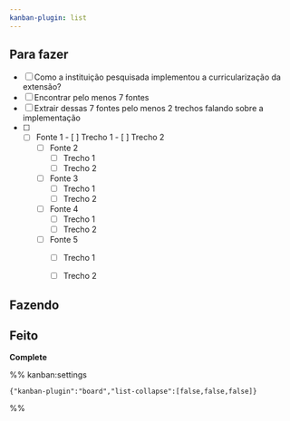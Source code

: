 ```yaml
---
kanban-plugin: list
---
```


## Para fazer

- [ ] Como a instituição pesquisada implementou a curricularização da extensão?
- [ ] Encontrar pelo menos 7 fontes
- [ ] Extrair dessas 7 fontes pelo menos 2 trechos falando sobre a implementação
- [ ] - [ ] Fonte 1
		- [ ] Trecho 1
		- [ ] Trecho 2
	- [ ] Fonte 2
		- [ ] Trecho 1
		- [ ] Trecho 2
	- [ ] Fonte 3
		- [ ] Trecho 1
		- [ ] Trecho 2
	- [ ] Fonte 4
		- [ ] Trecho 1
		- [ ] Trecho 2
	- [ ] Fonte 5
		- [ ] Trecho 1
		- [ ] Trecho 2


## Fazendo



## Feito

**Complete**




%% kanban:settings
```
{"kanban-plugin":"board","list-collapse":[false,false,false]}
```
%%